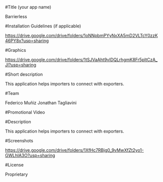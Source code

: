 #Title (your app name)

Barrierless

#Installation Guidelines (if applicable)

https://drive.google.com/drive/folders/1oNNpbmPYyNxXA5mD2VLTcY0zzK46PY8x?usp=sharing

#Graphics

https://drive.google.com/drive/folders/1tSJVaAht9vlDQLrhgmK8Fr5pItCzA_Jl?usp=sharing

#Short description

This application helps importers to connect with exporters.

#Team

Federico Muñiz
Jonathan Tagliavini

#Promotional Video

#Description

This application helps importers to connect with exporters.

#Screenshots

https://drive.google.com/drive/folders/1XfHc7RBjg0_9vMwXfZt2yo1-GWLhIA3O?usp=sharing

#License

Proprietary
